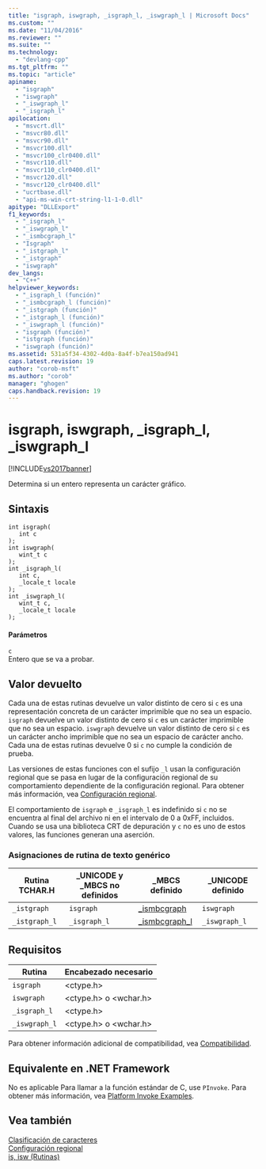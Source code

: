 ```yaml
---
title: "isgraph, iswgraph, _isgraph_l, _iswgraph_l | Microsoft Docs"
ms.custom: ""
ms.date: "11/04/2016"
ms.reviewer: ""
ms.suite: ""
ms.technology: 
  - "devlang-cpp"
ms.tgt_pltfrm: ""
ms.topic: "article"
apiname: 
  - "isgraph"
  - "iswgraph"
  - "_iswgraph_l"
  - "_isgraph_l"
apilocation: 
  - "msvcrt.dll"
  - "msvcr80.dll"
  - "msvcr90.dll"
  - "msvcr100.dll"
  - "msvcr100_clr0400.dll"
  - "msvcr110.dll"
  - "msvcr110_clr0400.dll"
  - "msvcr120.dll"
  - "msvcr120_clr0400.dll"
  - "ucrtbase.dll"
  - "api-ms-win-crt-string-l1-1-0.dll"
apitype: "DLLExport"
f1_keywords: 
  - "_isgraph_l"
  - "_iswgraph_l"
  - "_ismbcgraph_l"
  - "Isgraph"
  - "_istgraph_l"
  - "_istgraph"
  - "iswgraph"
dev_langs: 
  - "C++"
helpviewer_keywords: 
  - "_isgraph_l (función)"
  - "_ismbcgraph_l (función)"
  - "_istgraph (función)"
  - "_istgraph_l (función)"
  - "_iswgraph_l (función)"
  - "isgraph (función)"
  - "istgraph (función)"
  - "iswgraph (función)"
ms.assetid: 531a5f34-4302-4d0a-8a4f-b7ea150ad941
caps.latest.revision: 19
author: "corob-msft"
ms.author: "corob"
manager: "ghogen"
caps.handback.revision: 19
---
```

# isgraph, iswgraph, _isgraph_l, _iswgraph_l
[!INCLUDE[vs2017banner](../../assembler/inline/includes/vs2017banner.md)]

Determina si un entero representa un carácter gráfico.  
  
## Sintaxis  
  
```  
int isgraph(  
   int c   
);  
int iswgraph(  
   wint_t c   
);  
int _isgraph_l(  
   int c,  
   _locale_t locale  
);  
int _iswgraph_l(  
   wint_t c,  
   _locale_t locale  
);  
```  
  
#### Parámetros  
 `c`  
 Entero que se va a probar.  
  
## Valor devuelto  
 Cada una de estas rutinas devuelve un valor distinto de cero si `c` es una representación concreta de un carácter imprimible que no sea un espacio.  `isgraph` devuelve un valor distinto de cero si `c` es un carácter imprimible que no sea un espacio.  `iswgraph` devuelve un valor distinto de cero si `c` es un carácter ancho imprimible que no sea un espacio de carácter ancho.  Cada una de estas rutinas devuelve 0 si `c` no cumple la condición de prueba.  
  
 Las versiones de estas funciones con el sufijo `_l` usan la configuración regional que se pasa en lugar de la configuración regional de su comportamiento dependiente de la configuración regional.  Para obtener más información, vea [Configuración regional](../../c-runtime-library/locale.md).  
  
 El comportamiento de `isgraph` e `_isgraph_l` es indefinido si `c` no se encuentra al final del archivo ni en el intervalo de 0 a 0xFF, incluidos.  Cuando se usa una biblioteca CRT de depuración y `c` no es uno de estos valores, las funciones generan una aserción.  
  
### Asignaciones de rutina de texto genérico  
  
|Rutina TCHAR.H|\_UNICODE y \_MBCS no definidos|\_MBCS definido|\_UNICODE definido|  
|--------------------|-------------------------------------|---------------------|------------------------|  
|`_istgraph`|`isgraph`|[\_ismbcgraph](../../c-runtime-library/reference/ismbcgraph-functions.md)|`iswgraph`|  
|`_istgraph_l`|`_isgraph_l`|[\_ismbcgraph\_l](../../c-runtime-library/reference/ismbcgraph-functions.md)|`_iswgraph_l`|  
  
## Requisitos  
  
|Rutina|Encabezado necesario|  
|------------|--------------------------|  
|`isgraph`|\<ctype.h\>|  
|`iswgraph`|\<ctype.h\> o \<wchar.h\>|  
|`_isgraph_l`|\<ctype.h\>|  
|`_iswgraph_l`|\<ctype.h\> o \<wchar.h\>|  
  
 Para obtener información adicional de compatibilidad, vea [Compatibilidad](../../c-runtime-library/compatibility.md).  
  
## Equivalente en .NET Framework  
 No es aplicable Para llamar a la función estándar de C, use `PInvoke`. Para obtener más información, vea [Platform Invoke Examples](../Topic/Platform%20Invoke%20Examples.md).  
  
## Vea también  
 [Clasificación de caracteres](../../c-runtime-library/character-classification.md)   
 [Configuración regional](../../c-runtime-library/locale.md)   
 [is, isw \(Rutinas\)](../../c-runtime-library/is-isw-routines.md)